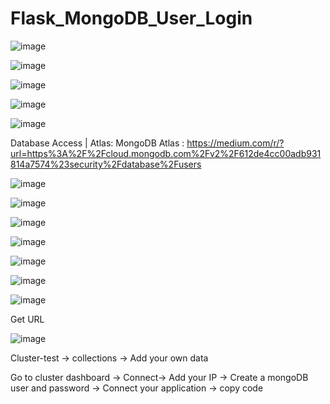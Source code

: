# Flask_MongoDB_User_Login

![image](https://user-images.githubusercontent.com/51290447/131957314-1fdfebd5-354c-4318-a6fc-fbee91bbf049.png)

![image](https://user-images.githubusercontent.com/51290447/131957327-25e8e78e-b0bd-463f-88e7-55b8737b95aa.png)

![image](https://user-images.githubusercontent.com/51290447/131957346-8b238f3e-4a34-47a9-8a51-18ca400cc50b.png)

![image](https://user-images.githubusercontent.com/51290447/131957355-721d8e78-5072-4400-b183-4b4f3a76724d.png)

![image](https://user-images.githubusercontent.com/51290447/131957370-ccb19ed7-acd1-490b-a401-f190786661f5.png)

Database Access | Atlas: MongoDB Atlas : https://medium.com/r/?url=https%3A%2F%2Fcloud.mongodb.com%2Fv2%2F612de4cc00adb931814a7574%23security%2Fdatabase%2Fusers

![image](https://user-images.githubusercontent.com/51290447/131957384-5ea7a745-3c72-45a9-9d9f-36517b2024c8.png)

![image](https://user-images.githubusercontent.com/51290447/131957426-00eeb43e-6428-4278-b913-a7ab7721f17e.png)

![image](https://user-images.githubusercontent.com/51290447/131957435-71c90451-1e33-4a0b-8fac-b86840cce9cc.png)

![image](https://user-images.githubusercontent.com/51290447/131957454-fb1632ad-30d9-4611-9248-d111102bff41.png)

![image](https://user-images.githubusercontent.com/51290447/131957472-422389a9-acfc-4c5a-9a1b-e268f13fae38.png)

![image](https://user-images.githubusercontent.com/51290447/131957492-2bd1e94c-ef68-4fb9-a5b0-fd00a462dfa9.png)

![image](https://user-images.githubusercontent.com/51290447/131957509-1592a4f0-4240-42d4-8b89-8d184865f4f3.png)

Get URL

![image](https://user-images.githubusercontent.com/51290447/131957533-a394e54a-62f3-4958-9a09-f458f5d0d388.png)

Cluster-test -> collections -> Add your own data 

Go to cluster dashboard -> Connect-> Add your IP -> Create a mongoDB user and password -> Connect your application -> copy code

